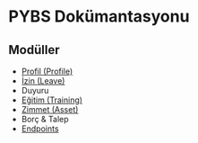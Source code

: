 # PYBS Dokümantasyonu

## Modüller

- [Profil (Profile)](https://github.com/abdullahbeker/PersonelYonetimBilgilendirmeSistemi/tree/main/docs/ProfileModule.md)
- [İzin (Leave)](https://github.com/abdullahbeker/PersonelYonetimBilgilendirmeSistemi/tree/main/docs/LeaveModule.md)
- Duyuru
- [Eğitim (Training)](https://github.com/abdullahbeker/PersonelYonetimBilgilendirmeSistemi/tree/main/docs/TrainingModule.md)
- [Zimmet (Asset)](https://github.com/abdullahbeker/PersonelYonetimBilgilendirmeSistemi/tree/main/docs/AssetModule.md)
- Borç & Talep
- [Endpoints](https://github.com/abdullahbeker/PersonelYonetimBilgilendirmeSistemi/tree/main/docs/ENDPOINTS.md)
